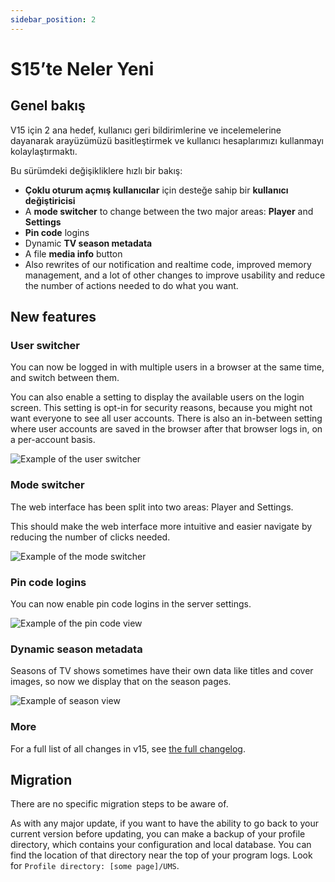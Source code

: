 ```yaml
---
sidebar_position: 2
---
```


# S15’te Neler Yeni

## Genel bakış

V15 için 2 ana hedef, kullanıcı geri bildirimlerine ve incelemelerine dayanarak arayüzümüzü basitleştirmek ve kullanıcı hesaplarımızı kullanmayı kolaylaştırmaktı.

Bu sürümdeki değişikliklere hızlı bir bakış:

- **Çoklu oturum açmış kullanıcılar** için desteğe sahip bir **kullanıcı değiştiricisi**
- A **mode switcher** to change between the two major areas: **Player** and **Settings**
- **Pin code** logins
- Dynamic **TV season metadata**
- A file **media info** button
- Also rewrites of our notification and realtime code, improved memory management, and a lot of other changes to improve usability and reduce the number of actions needed to do what you want.

## New features

### User switcher

You can now be logged in with multiple users in a browser at the same time, and switch between them.

You can also enable a setting to display the available users on the login screen. This setting is opt-in for security reasons, because you might not want everyone to see all user accounts. There is also an in-between setting where user accounts are saved in the browser after that browser logs in, on a per-account basis.

![Example of the user switcher](@site/docs/img/whats-new-in-v15-user-switcher.png)

### Mode switcher

The web interface has been split into two areas: Player and Settings.

This should make the web interface more intuitive and easier navigate by reducing the number of clicks needed.

![Example of the mode switcher](@site/docs/img/whats-new-in-v15-mode-switcher.png)

### Pin code logins

You can now enable pin code logins in the server settings.

![Example of the pin code view](@site/docs/img/whats-new-in-v15-pin-code.png)

### Dynamic season metadata

Seasons of TV shows sometimes have their own data like titles and cover images, so now we display that on the season pages.

![Example of season view](@site/docs/img/whats-new-in-v15-season-metadata.png)

### More

For a full list of all changes in v15, see [the full changelog](https://github.com/UniversalMediaServer/UniversalMediaServer/blob/main/CHANGELOG.md).

## Migration

There are no specific migration steps to be aware of.

As with any major update, if you want to have the ability to go back to your current version before updating, you can make a backup of your profile directory, which contains your configuration and local database. You can find the location of that directory near the top of your program logs. Look for `Profile directory: [some page]/UMS`.
